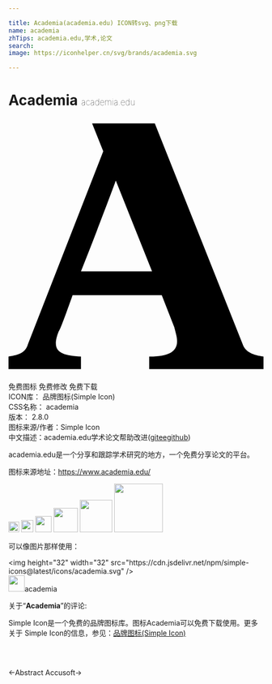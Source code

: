 ```yaml
---

title: Academia(academia.edu) ICON转svg、png下载
name: academia
zhTips: academia.edu,学术,论文
search: 
image: https://iconhelper.cn/svg/brands/academia.svg

---
```


# Academia  <small style="font-size: 60%;font-weight: 100">academia.edu</small>

<div id="svg" class="svg-wrap">
<svg role="img" viewBox="0 0 24 24" xmlns="http://www.w3.org/2000/svg"><title>Academia icon</title><path d="M22.033,21.18L13.77,0.459H7.869l1.049,2.623L1.836,21.18C1.574,22.098,0.787,22.23,0,22.361v1.18 h6.82v-1.18l0,0l0,0l0,0l0,0C4.984,22.23,3.934,21.967,4.721,20c0.131-0.131,0.656-1.574,1.311-3.41h8.393l1.18,3.016 c0.131,0.525,0.262,0.918,0.262,1.311c0,1.049-0.918,1.443-2.623,1.443v1.18H24v-1.18C23.082,22.23,22.295,21.967,22.033,21.18z M6.82,14.361c1.311-3.279,2.754-7.082,3.279-8.525l3.41,8.525H6.82z"/></svg>
</div>
<detail full-name='academia'></detail>

<div class="detail-page">
<p>
<span><span class="badge-success badge">免费图标</span> <span class="badge-success badge">免费修改</span>  <span class="badge-success badge">免费下载</span> </span>
<br/>
<span>
ICON库：
<span class="badge-secondary badge">品牌图标(Simple Icon)</span> 
</span>
<br/>
<span>
CSS名称：
<span class="badge-secondary badge">academia</span> 
</span>

<br/>
<span>
版本：
<span class="badge-secondary badge">2.8.0</span> 
</span>
<br/>
<span>图标来源/作者：<span class="badge-light badge">Simple Icon</span></span> 
<br/>
<span class="zh-detail">中文描述：<span class="badge-primary badge">academia.edu</span><span class="badge-primary badge">学术</span><span class="badge-primary badge">论文</span><span class="help-link"><span>帮助改进</span>(<a href="https://gitee.com/liuwave/icon-helper/edit/master/json/brands/academia.json" target="_blank" rel="noopener noreferrer">gitee</a><a href="https://github.com/liuwave/icon-helper/edit/master/json/brands/academia.json" target="_blank" rel="noopener noreferrer">github</a></span>)</span><br/>
</p>
</div><div class="description description alert alert-light"><p>academia.edu是一个分享和跟踪学术研究的地方，一个免费分享论文的平台。</p><p>图标来源地址：<a href="https://www.academia.edu/" target="_blank" rel="noopener noreferrer">https://www.academia.edu/</a></p></div>
<div class="alert alert-dark">
<img height="21" width="21" src="https://cdn.jsdelivr.net/npm/simple-icons@latest/icons/academia.svg" />
<img height="24" width="24" src="https://cdn.jsdelivr.net/npm/simple-icons@latest/icons/academia.svg" />
<img height="32" width="32" src="https://cdn.jsdelivr.net/npm/simple-icons@latest/icons/academia.svg" />
<img height="48" width="48" src="https://cdn.jsdelivr.net/npm/simple-icons@latest/icons/academia.svg" />
<img height="64" width="64" src="https://cdn.jsdelivr.net/npm/simple-icons@latest/icons/academia.svg" />
<img height="96" width="96" src="https://cdn.jsdelivr.net/npm/simple-icons@latest/icons/academia.svg" />

</div>
<div>
  <p>可以像图片那样使用：    
  </p>
  <div class="alert alert-primary" style="font-size: 14px">
    &lt;img height="32" width="32" src="https://cdn.jsdelivr.net/npm/simple-icons@latest/icons/academia.svg" /&gt;
    <copy-btn content='<img height="32" width="32" src="https://cdn.jsdelivr.net/npm/simple-icons@latest/icons/academia.svg" />'></copy-btn>
  </div>
  <div class="alert alert-secondary">
    <img height="32" width="32" src="https://cdn.jsdelivr.net/npm/simple-icons@latest/icons/academia.svg" />academia
    <copy-btn content="academia" btn-title="复制图标名称"></copy-btn>
  </div>
</div>
<div class="icon-detail__container">
<p>关于“<b>Academia</b>”的评论:</p>
</div>
<Vssue title="关于“Academia”的评论" />
<div><p>Simple Icon是一个免费的品牌图标库。图标Academia可以免费下载使用。更多关于  Simple Icon的信息，参见：<a target="_blank" href="https://iconhelper.cn/brands.html">品牌图标(Simple Icon)</a>
</p></div>


<div style="padding:2rem 0 " class="page-nav"><p class="inner"><span class="prev">←<router-link to="/icon/abstract.html">Abstract</router-link></span> <span class="next"><router-link to="/icon/accusoft.html">Accusoft</router-link>→</span></p></div>

